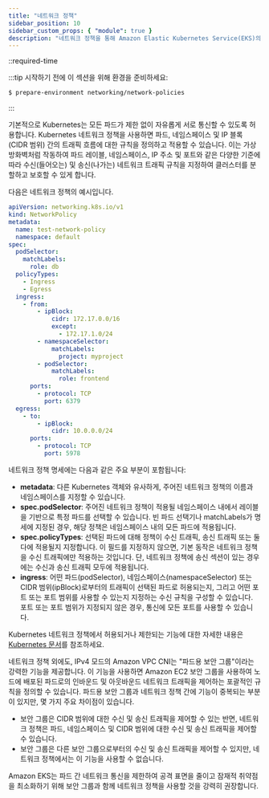 ```yaml
---
title: "네트워크 정책"
sidebar_position: 10
sidebar_custom_props: { "module": true }
description: "네트워크 정책을 통해 Amazon Elastic Kubernetes Service(EKS)의 파드 간 네트워크 트래픽을 제한합니다."
---
```


::required-time

:::tip 시작하기 전에
이 섹션을 위해 환경을 준비하세요:

```bash wait=30 timeout=600
$ prepare-environment networking/network-policies
```

:::

기본적으로 Kubernetes는 모든 파드가 제한 없이 자유롭게 서로 통신할 수 있도록 허용합니다. Kubernetes 네트워크 정책을 사용하면 파드, 네임스페이스 및 IP 블록(CIDR 범위) 간의 트래픽 흐름에 대한 규칙을 정의하고 적용할 수 있습니다. 이는 가상 방화벽처럼 작동하여 파드 레이블, 네임스페이스, IP 주소 및 포트와 같은 다양한 기준에 따라 수신(들어오는) 및 송신(나가는) 네트워크 트래픽 규칙을 지정하여 클러스터를 분할하고 보호할 수 있게 합니다.

다음은 네트워크 정책의 예시입니다.

```yaml
apiVersion: networking.k8s.io/v1
kind: NetworkPolicy
metadata:
  name: test-network-policy
  namespace: default
spec:
  podSelector:
    matchLabels:
      role: db
  policyTypes:
    - Ingress
    - Egress
  ingress:
    - from:
        - ipBlock:
            cidr: 172.17.0.0/16
            except:
              - 172.17.1.0/24
        - namespaceSelector:
            matchLabels:
              project: myproject
        - podSelector:
            matchLabels:
              role: frontend
      ports:
        - protocol: TCP
          port: 6379
  egress:
    - to:
        - ipBlock:
            cidr: 10.0.0.0/24
      ports:
        - protocol: TCP
          port: 5978
```

네트워크 정책 명세에는 다음과 같은 주요 부분이 포함됩니다:

- **metadata**: 다른 Kubernetes 객체와 유사하게, 주어진 네트워크 정책의 이름과 네임스페이스를 지정할 수 있습니다.
- **spec.podSelector**: 주어진 네트워크 정책이 적용될 네임스페이스 내에서 레이블을 기반으로 특정 파드를 선택할 수 있습니다. 빈 파드 선택기나 matchLabels가 명세에 지정된 경우, 해당 정책은 네임스페이스 내의 모든 파드에 적용됩니다.
- **spec.policyTypes**: 선택된 파드에 대해 정책이 수신 트래픽, 송신 트래픽 또는 둘 다에 적용될지 지정합니다. 이 필드를 지정하지 않으면, 기본 동작은 네트워크 정책을 수신 트래픽에만 적용하는 것입니다. 단, 네트워크 정책에 송신 섹션이 있는 경우에는 수신과 송신 트래픽 모두에 적용됩니다.
- **ingress**: 어떤 파드(podSelector), 네임스페이스(namespaceSelector) 또는 CIDR 범위(ipBlock)로부터의 트래픽이 선택된 파드로 허용되는지, 그리고 어떤 포트 또는 포트 범위를 사용할 수 있는지 지정하는 수신 규칙을 구성할 수 있습니다. 포트 또는 포트 범위가 지정되지 않은 경우, 통신에 모든 포트를 사용할 수 있습니다.

Kubernetes 네트워크 정책에서 허용되거나 제한되는 기능에 대한 자세한 내용은 [Kubernetes 문서](https://kubernetes.io/docs/concepts/services-networking/network-policies/)를 참조하세요.

네트워크 정책 외에도, IPv4 모드의 Amazon VPC CNI는 "파드용 보안 그룹"이라는 강력한 기능을 제공합니다. 이 기능을 사용하면 Amazon EC2 보안 그룹을 사용하여 노드에 배포된 파드로의 인바운드 및 아웃바운드 네트워크 트래픽을 제어하는 포괄적인 규칙을 정의할 수 있습니다. 파드용 보안 그룹과 네트워크 정책 간에 기능이 중복되는 부분이 있지만, 몇 가지 주요 차이점이 있습니다.

- 보안 그룹은 CIDR 범위에 대한 수신 및 송신 트래픽을 제어할 수 있는 반면, 네트워크 정책은 파드, 네임스페이스 및 CIDR 범위에 대한 수신 및 송신 트래픽을 제어할 수 있습니다.
- 보안 그룹은 다른 보안 그룹으로부터의 수신 및 송신 트래픽을 제어할 수 있지만, 네트워크 정책에서는 이 기능을 사용할 수 없습니다.

Amazon EKS는 파드 간 네트워크 통신을 제한하여 공격 표면을 줄이고 잠재적 취약점을 최소화하기 위해 보안 그룹과 함께 네트워크 정책을 사용할 것을 강력히 권장합니다.